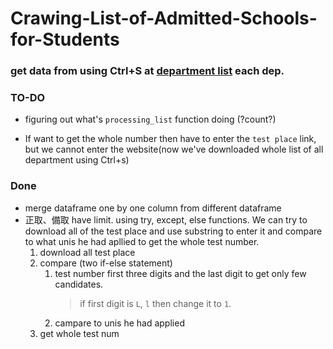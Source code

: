 # Crawing-List-of-Admitted-Schools-for-Students

### get data from using Ctrl+S at [department list](https://www.com.tw/cross/university_030_112.html) each dep.

### TO-DO
- figuring out what's `processing_list` function doing (?count?)

- If want to get the whole number then have to enter the `test place` link, but we cannot enter the website(now we've downloaded whole list of all department using Ctrl+s)

### Done
- merge dataframe one by one column from different dataframe
- 正取、備取 have limit. using try, except, else functions. We can try to download all of the test place and use substring to enter it and compare to what unis he had apllied to get the whole test number.
    1. download all test place
    1. compare (two if-else statement)
        1. test number first three digits and the last digit to get only few candidates.
            > if first digit is `L`, `l` then change it to `1`.
        1. campare to unis he had applied
    1. get whole test num
